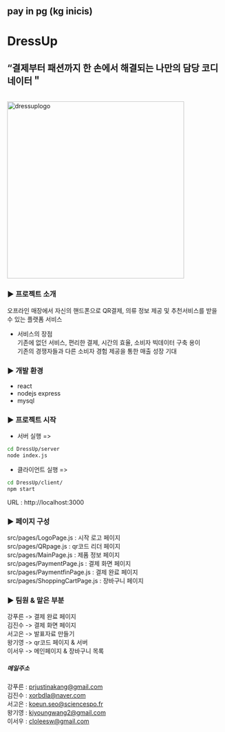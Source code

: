 ## pay in pg (kg inicis) 
# DressUp

## “결제부터 패션까지 한 손에서 해결되는 나만의 담당 코디네이터＂
<br>

<img width="411" alt="dressuplogo" src="https://user-images.githubusercontent.com/46402145/178780743-a68c785a-59ae-4cca-8af8-d6b5b6e2ef85.png">

### ▶︎ 프로젝트 소개
오프라인 매장에서 자신의 핸드폰으로 QR결제, 의류 정보 제공 및 추천서비스를 받을 수 있는 플랫폼 서비스

- 서비스의 장점  
기존에 없던 서비스, 편리한 결제, 시간의 효율, 소비자 빅데이터 구축 용이  
기존의 경쟁자들과 다른 소비자 경험 제공을 통한 매출 성장 기대


### ▶︎ 개발 환경  
- react
- nodejs express
-  mysql


### ▶︎ 프로젝트 시작   
- 서버 실행 =>  
 
```bash
cd DressUp/server  
node index.js   
```




- 클라이언트 실행 =>  
```bash
cd DressUp/client/   
npm start
```
URL :  http://localhost:3000  


### ▶︎ 페이지 구성  
src/pages/LogoPage.js : 시작 로고 페이지   
src/pages/QRpage.js : qr코드 리더 페이지  
src/pages/MainPage.js : 제품 정보 페이지   
src/pages/PaymentPage.js : 결제 화면 페이지   
src/pages/PaymentfinPage.js : 결제 완료 페이지   
src/pages/ShoppingCartPage.js : 장바구니 페이지    

### ▶︎ 팀원 & 맡은 부분  
강푸른 -> 결제 완료 페이지  
김진수 -> 결제 화면 페이지  
서고은 -> 발표자료 만들기  
왕기영 -> qr코드 페이지 & 서버  
이서우 -> 메인페이지 & 장바구니 목록  

##### 메일주소 
강푸른 : prjustinakang@gmail.com    
김진수 : xorbdla@naver.com    
서고은 : koeun.seo@sciencespo.fr    
왕기영 : kiyoungwang2@gmail.com      
이서우 : cloleesw@gmail.com   
